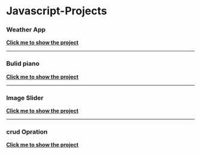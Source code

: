 # Javascript-Projects

### Weather App

[**Click me to show the project**](https://abanoubkerols.github.io/Javascript-Projects/weather%20API/)
_____________
### Bulid piano
[**Click me to show the project**](https://abanoubkerols.github.io/Javascript-Projects/Build%20A%20Playable%20PIANO/)
_____________
### Image Slider 
[**Click me to show the project**](https://abanoubkerols.github.io/Javascript-Projects/Image%20Slider/)

_______________________
### crud Opration
[**Click me to show the project**](https://abanoubkerols.github.io/Javascript-Projects/crud-opration/)





